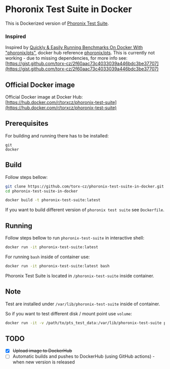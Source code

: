 # Phoronix Test Suite in Docker

This is Dockerized version of [Phoronix Test Suite](https://www.phoronix-test-suite.com/).

### Inspired
Inspired by [Quickly & Easily Running Benchmarks On Docker With "phoronix/pts"](https://www.phoronix.com/review/docker-phoronix-pts), docker hub reference [phoronix/pts](https://hub.docker.com/r/phoronix/pts).
This is currently not working - due to missing dependencies, for more info see: [https://gist.github.com/torx-cz/2f60aac73c4033039a446bdc3be37707](https://gist.github.com/torx-cz/2f60aac73c4033039a446bdc3be37707)

## Official Docker image
Official Docker image at Docker Hub: [https://hub.docker.com/r/torxcz/phoronix-test-suite](https://hub.docker.com/r/torxcz/phoronix-test-suite)


## Prerequisites
For building and running there has to be installed:
```
git
docker
```


## Build
Follow steps bellow:
```bash
git clone https://github.com/torx-cz/phoronix-test-suite-in-docker.git
cd phoronix-test-suite-in-docker

docker build -t phoronix-test-suite:latest
```

If you want to build different version of `phoronix test suite` see `Dockerfile`.


## Running
Follow steps bellow to run `phoronix-test-suite` in interactive shell:
```bash
docker run -it phoronix-test-suite:latest
```


For running `bash` inside of container use:
```bash
docker run -it phoronix-test-suite:latest bash
```
Phoronix Test Suite is located in `/phoronix-test-suite` inside container.


## Note
Test are installed under `/var/lib/phoronix-test-suite` inside of container.

So if you want to test different disk / mount point use `volume`:
```bash
docker run -it -v /path/to/pts_test_data:/var/lib/phoronix-test-suite phoronix-test-suite:latest
```


## TODO
- [X] ~~Upload image to DockerHub~~
- [ ] Automatic builds and pushes to DockerHub (using GitHub actions) - when new version is released
